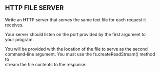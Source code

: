 ## HTTP FILE SERVER

Write an HTTP server that serves the same text file for each request it  
receives.  

Your server should listen on the port provided by the first argument to  
your program.  

You will be provided with the location of the file to serve as the second  
command-line argument. You must use the fs.createReadStream() method to  
stream the file contents to the response.

